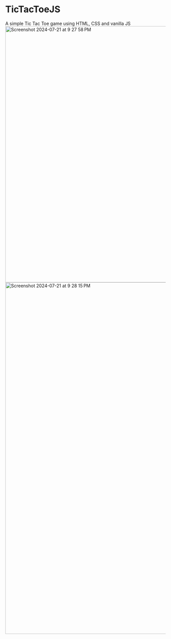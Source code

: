 # TicTacToeJS
A simple Tic Tac Toe game using HTML, CSS and vanilla JS
<img width="805" alt="Screenshot 2024-07-21 at 9 27 58 PM" src="https://github.com/user-attachments/assets/53915d02-7b6b-4b68-a10d-c7c187044133">
<img width="1105" alt="Screenshot 2024-07-21 at 9 28 15 PM" src="https://github.com/user-attachments/assets/e24447a9-fecb-422c-9597-b3d10bbf5a81">

